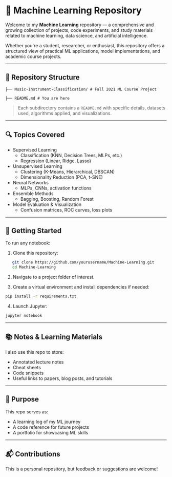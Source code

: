 # 🤖 Machine Learning Repository

Welcome to my **Machine Learning** repository — a comprehensive and growing collection of projects, code experiments, and study materials related to machine learning, data science, and artificial intelligence.

Whether you're a student, researcher, or enthusiast, this repository offers a structured view of practical ML applications, model implementations, and academic course projects.

---

## 📁 Repository Structure

```
├── Music-Instrument-Classification/ # Fall 2021 ML Course Project

├── README.md # You are here
```


> Each subdirectory contains a `README.md` with specific details, datasets used, algorithms applied, and visualizations.

---

## 🔍 Topics Covered

- Supervised Learning
  - Classification (KNN, Decision Trees, MLPs, etc.)
  - Regression (Linear, Ridge, Lasso)
- Unsupervised Learning
  - Clustering (K-Means, Hierarchical, DBSCAN)
  - Dimensionality Reduction (PCA, t-SNE)
- Neural Networks
  - MLPs, CNNs, activation functions
- Ensemble Methods
  - Bagging, Boosting, Random Forest
- Model Evaluation & Visualization
  - Confusion matrices, ROC curves, loss plots

---

## 🚀 Getting Started

To run any notebook:
1. Clone this repository:
```bash
   git clone https://github.com/yourusername/Machine-Learning.git
   cd Machine-Learning
```
2. Navigate to a project folder of interest.

3. Create a virtual environment and install dependencies if needed:
```bash
pip install -r requirements.txt

```
4. Launch Jupyter:
```bash
jupyter notebook
```

---

## 📚 Notes & Learning Materials
I also use this repo to store:

- Annotated lecture notes
- Cheat sheets
- Code snippets
- Useful links to papers, blog posts, and tutorials

---
## 🧠 Purpose
This repo serves as:

- A learning log of my ML journey
- A code reference for future projects
- A portfolio for showcasing ML skills

---

## 📬 Contributions
This is a personal repository, but feedback or suggestions are welcome!

